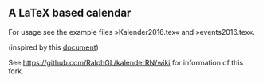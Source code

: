 ## A LaTeX based calendar

For usage see the example files »Kalender2016.tex« and »events2016.tex«.

(inspired by this [document](http://www.texample.net/tikz/examples/a-calender-for-doublesided-din-a4/))

See https://github.com/RalphGL/kalenderRN/wiki for information of this fork.
